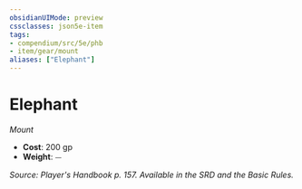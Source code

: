 ```yaml
---
obsidianUIMode: preview
cssclasses: json5e-item
tags:
- compendium/src/5e/phb
- item/gear/mount
aliases: ["Elephant"]
---
```

# Elephant
*Mount*  

- **Cost**: 200 gp
- **Weight**: ⏤

*Source: Player's Handbook p. 157. Available in the SRD and the Basic Rules.*